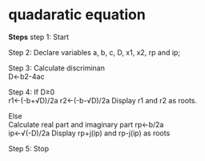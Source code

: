 
# quadaratic equation

  **Steps**
step 1: Start
  
Step 2: Declare variables a, b, c, D, x1, x2, rp and ip;

Step 3: Calculate discriminan   
               D←b2-4ac<br>

Step 4: If D≥0 <br>
              r1←(-b+√D)/2a
              r2←(-b-√D)/2a 
              Display r1 and r2 as roots.
              
  Else    
              Calculate real part and imaginary part
              rp←b/2a<br>
              ip←√(-D)/2a
              Display rp+j(ip) and rp-j(ip) as roots
              
  Step 5: Stop     
 
